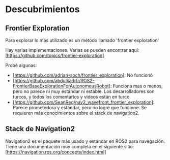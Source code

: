 # Descubrimientos

## Frontier Exploration

Para explorar lo más utilizado es un método llamado 'frontier exploration'

Hay varias implementaciones. Varias se pueden encontrar aquí: [https://github.com/topics/frontier-exploration]

Probé algunas:

* [https://github.com/adrian-soch/frontier_exploration]: No funcionó
* [https://github.com/abdulkadrtr/ROS2-FrontierBaseExplorationForAutonomousRobot]: Funciona mas o menos, pero no parece ni muy estándar ni estable. Los desarrolladores son turcos, y todos los comentarios y videos están en turco.
* [https://github.com/SeanReg/nav2_wavefront_frontier_exploration]: Parece prometedora y estándar, pero no logré que funcione. Se requieren más conocimientos sobre el stack de navigation2.

## Stack de Navigation2

Navigation2 es el paquete más usado y estándar en ROS2 para navegación. Tiene una documentación muy completa en el siguiente sitio: [https://navigation.ros.org/concepts/index.html]
